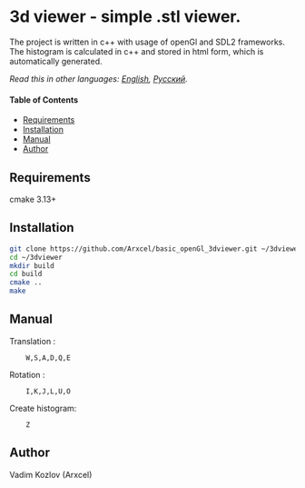 # 3d viewer - simple .stl viewer.
The project is written in c++ with usage of openGl and SDL2 frameworks. The histogram is calculated in c++ and stored in html form, which is automatically generated.

*Read this in other languages: [English](README.md), [Русский](README-ru.md).*

#### Table of Contents

- [Requirements](#requirements)
- [Installation](#installation)
- [Manual](#manual)
- [Author](#author)

## Requirements

cmake 3.13+

## Installation

```bash
git clone https://github.com/Arxcel/basic_openGl_3dviewer.git ~/3dviewer
cd ~/3dviewer
mkdir build
cd build
cmake ..
make
```

## Manual
Translation :
```
    W,S,A,D,Q,E
```
Rotation :
```
    I,K,J,L,U,O
```
Create histogram:
```
    Z
```
## Author

Vadim Kozlov (Arxcel)
